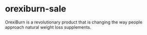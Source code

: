 # orexiburn-sale
OrexiBurn is a revolutionary product that is changing the way people approach natural weight loss supplements.
